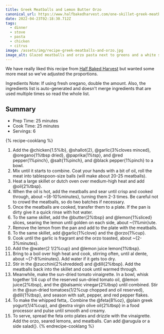 ```yaml
---
title: Greek Meatballs and Lemon Butter Orzo
canonical_url: https://www.halfbakedharvest.com/one-skillet-greek-meatballs-and-lemon-butter-orzo/
date: 2022-04-23T02:18:30.712Z
tags:
  - dinner
  - stove
  - pasta
  - chicken
  - citrus
image: /assets/img/recipe-greek-meatballs-and-orzo.jpg
image_alt: Glazed meatballs and orzo pasta next to greens and a white spread with balsamic tomato dressing
---
```


We have really liked this recipe from [Half Baked Harvest](https://www.halfbakedharvest.com/one-skillet-greek-meatballs-and-lemon-butter-orzo/) but wanted some more meat so we've adjusted the proportions.

Ingredients Note: If using fresh oregano, double the amount. Also, the ingredients list is auto-generated and doesn't merge ingredients that are used multiple times so read the whole list.

## Summary

- Prep Time: 25 minutes
- Cook Time: 25 minutes
- Servings: 6

{% recipe-cooklang %}

1. Add the @chicken{1.5%lb}, @shallot{2}, @garlic{3%cloves minced}, @oregano{1%tbsp dried}, @paprika{1%tsp}, and @red pepper{1%pinch}, @salt{1%pinch}, and @black pepper{1%pinch} to a bowl.
1. Mix until it starts to combine. Coat your hands with a bit of oil, roll the meat into tablespoon-size balls (will make about 20-25 meatballs).
1. Heat a large skillet or dutch oven over medium-high heat and add @oil{2%tbsp}.
1. When the oil is hot, add the meatballs and sear until crisp and cooked through, about ~{8-10%minutes}, turning them 2-3 times. Be careful not to crowd the meatballs, so do two batches if necessary.
1. Once the meatballs are cooked, transfer them to a plate. If the pan is dirty give it a quick rinse with hot water.
1. To the same skillet, add the @butter{2%tbsp} and @lemon{1%sliced} slices, searing the lemon until golden on each side, about ~{1%min}ute.
1. Remove the lemon from the pan and add to the plate with the meatballs.
1. To the same skillet, add @garlic{1%clove} and the @orzo{1%cup}.
1. Cook until the garlic is fragrant and the orzo toasted, about ~{2-3%minutes}.
1. Add the @water{2 1/2%cup} and @lemon juice lemon{1%tbsp}.
1. Bring to a boil over high heat and cook, stirring often, until al dente, about ~{7-8%minutes}. Add water if it gets too dry.
1. Stir in the @zucchini{2%shredded} and @dill{2%tbsp}. Add the meatballs back into the skillet and cook until warmed through.
1. Meanwhile, make the sun-dried tomato vinaigrette. In a bowl, whisk together 1/4 cup of the reserved sun-dried tomato oil, @lemon juice{2%tbsp}, and the @balsamic vinegar{2%tbsp} until combined. Stir in the @sun-dried tomatoes{1/2%cup chopped and oil reserved}, @dill{1%tbsp}, and season with salt, pepper, and red pepper flakes.
1. To make the whipped fetta,. Combine the @feta{8%oz}, @plain greek yogurt{1/4%cup}, and @extra virgin olive oil{2%tbsp} in a food processor and pulse until smooth and creamy.
1. To serve, spread the feta onto plates and drizzle with the vinaigrette. Add the orzo, seared lemons, and meatballs. Can add @arugula or a side salad{}.
{% endrecipe-cooklang %}
